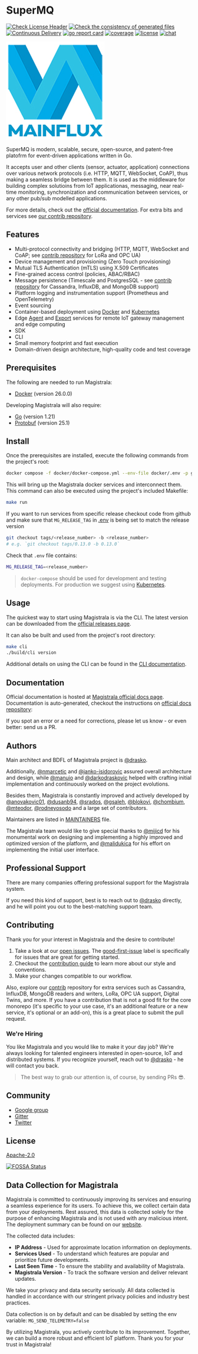 # SuperMQ

[![Check License Header](https://github.com/absmach/supermq/actions/workflows/check-license.yaml/badge.svg?branch=main)](https://github.com/absmach/supermq/actions/workflows/check-license.yaml)
[![Check the consistency of generated files](https://github.com/absmach/supermq/actions/workflows/check-generated-files.yml/badge.svg?branch=main)](https://github.com/absmach/supermq/actions/workflows/check-generated-files.yml)
[![Continuous Delivery](https://github.com/absmach/supermq/actions/workflows/build.yml/badge.svg?branch=main)](https://github.com/absmach/supermq/actions/workflows/build.yml)
[![go report card][grc-badge]][grc-url]
[![coverage][cov-badge]][cov-url]
[![license][license]](LICENSE)
[![chat][gitter-badge]][gitter]

![banner][banner]

SuperMQ is modern, scalable, secure, open-source, and patent-free platofrm for event-driven applications written in Go.

It accepts user and other clients (sensor, actuator, application) connections over various network protocols (i.e. HTTP, MQTT, WebSocket, CoAP), thus making a seamless bridge between them. It is used as the middleware for building complex solutioins from IoT applicationas, messaging, near real-time monitoring, synchronization and communication between services, or any other pub/sub modelled applications.

For more details, check out the [official documentation][docs].
For extra bits and services see [our contrib repository][contrib].

## Features

- Multi-protocol connectivity and bridging (HTTP, MQTT, WebSocket and CoAP; see [contrib repository][contrib] for LoRa and OPC UA)
- Device management and provisioning (Zero Touch provisioning)
- Mutual TLS Authentication (mTLS) using X.509 Certificates
- Fine-grained access control (policies, ABAC/RBAC)
- Message persistence (Timescale and PostgresSQL - see [contrib repository][contrib] for Cassandra, InfluxDB, and MongoDB support)
- Platform logging and instrumentation support (Prometheus and OpenTelemetry)
- Event sourcing
- Container-based deployment using [Docker][docker] and [Kubernetes][kubernetes]
- Edge [Agent][agent] and [Export][export] services for remote IoT gateway management and edge computing
- SDK
- CLI
- Small memory footprint and fast execution
- Domain-driven design architecture, high-quality code and test coverage

## Prerequisites

The following are needed to run Magistrala:

- [Docker](https://docs.docker.com/install/) (version 26.0.0)

Developing Magistrala will also require:

- [Go](https://golang.org/doc/install) (version 1.21)
- [Protobuf](https://github.com/protocolbuffers/protobuf#protocol-compiler-installation) (version 25.1)

## Install

Once the prerequisites are installed, execute the following commands from the project's root:

```bash
docker compose -f docker/docker-compose.yml --env-file docker/.env -p git_github_com_absmach_magistrala_git_  up
```

This will bring up the Magistrala docker services and interconnect them. This command can also be executed using the project's included Makefile:

```bash
make run
```

If you want to run services from specific release checkout code from github and make sure that
`MG_RELEASE_TAG` in [.env](.env) is being set to match the release version

```bash
git checkout tags/<release_number> -b <release_number>
# e.g. `git checkout tags/0.13.0 -b 0.13.0`
```

Check that `.env` file contains:

```bash
MG_RELEASE_TAG=<release_number>
```

> `docker-compose` should be used for development and testing deployments. For production we suggest using [Kubernetes](https://docs.magistrala.abstractmachines.fr/kubernetes).

## Usage

The quickest way to start using Magistrala is via the CLI. The latest version can be downloaded from the [official releases page][releases].

It can also be built and used from the project's root directory:

```bash
make cli
./build/cli version
```

Additional details on using the CLI can be found in the [CLI documentation](https://docs.magistrala.abstractmachines.fr/cli).

## Documentation

Official documentation is hosted at [Magistrala official docs page][docs]. Documentation is auto-generated, checkout the instructions on [official docs repository](https://github.com/absmach/magistrala-docs):

If you spot an error or a need for corrections, please let us know - or even better: send us a PR.

## Authors

Main architect and BDFL of Magistrala project is [@drasko][drasko].

Additionally, [@nmarcetic][nikola] and [@janko-isidorovic][janko] assured overall architecture and design, while [@manuio][manu] and [@darkodraskovic][darko] helped with crafting initial implementation and continuously worked on the project evolutions.

Besides them, Magistrala is constantly improved and actively developed by [@anovakovic01][alex], [@dusanb94][dusan], [@srados][sava], [@gsaleh][george], [@blokovi][iva], [@chombium][kole], [@mteodor][mirko], [@rodneyosodo][rodneyosodo] and a large set of contributors.

Maintainers are listed in [MAINTAINERS](MAINTAINERS) file.

The Magistrala team would like to give special thanks to [@mijicd][dejan] for his monumental work on designing and implementing a highly improved and optimized version of the platform, and [@malidukica][dusanm] for his effort on implementing the initial user interface.

## Professional Support

There are many companies offering professional support for the Magistrala system.

If you need this kind of support, best is to reach out to [@drasko][drasko] directly, and he will point you out to the best-matching support team.

## Contributing

Thank you for your interest in Magistrala and the desire to contribute!

1. Take a look at our [open issues](https://github.com/absmach/supermq/issues). The [good-first-issue](https://github.com/absmach/supermq/labels/good-first-issue) label is specifically for issues that are great for getting started.
2. Checkout the [contribution guide](CONTRIBUTING.md) to learn more about our style and conventions.
3. Make your changes compatible to our workflow.

Also, explore our [contrib][contrib] repository for extra services such as Cassandra, InfluxDB, MongoDB readers and writers, LoRa, OPC UA support, Digital Twins, and more. If you have a contribution that is not a good fit for the core monorepo (it's specific to your use case, it's an additional feature or a new service, it's optional or an add-on), this is a great place to submit the pull request.

### We're Hiring

You like Magistrala and you would like to make it your day job? We're always looking for talented engineers interested in open-source, IoT and distributed systems. If you recognize yourself, reach out to [@drasko][drasko] - he will contact you back.

> The best way to grab our attention is, of course, by sending PRs :sunglasses:.

## Community

- [Google group][forum]
- [Gitter][gitter]
- [Twitter][twitter]

## License

[Apache-2.0](LICENSE)

[![FOSSA Status](https://app.fossa.com/api/projects/git%2Bgithub.com%2Fabsmach%2Fmagistrala.svg?type=large&issueType=license)](https://app.fossa.com/projects/git%2Bgithub.com%2Fabsmach%2Fmagistrala?ref=badge_large&issueType=license)
## Data Collection for Magistrala

Magistrala is committed to continuously improving its services and ensuring a seamless experience for its users. To achieve this, we collect certain data from your deployments. Rest assured, this data is collected solely for the purpose of enhancing Magistrala and is not used with any malicious intent. The deployment summary can be found on our [website][callhome].

The collected data includes:

- **IP Address** - Used for approximate location information on deployments.
- **Services Used** - To understand which features are popular and prioritize future developments.
- **Last Seen Time** - To ensure the stability and availability of Magistrala.
- **Magistrala Version** - To track the software version and deliver relevant updates.

We take your privacy and data security seriously. All data collected is handled in accordance with our stringent privacy policies and industry best practices.

Data collection is on by default and can be disabled by setting the env variable:
`MG_SEND_TELEMETRY=false`

By utilizing Magistrala, you actively contribute to its improvement. Together, we can build a more robust and efficient IoT platform. Thank you for your trust in Magistrala!

[banner]: https://github.com/absmach/supermq-docs/blob/main/docs/img/logo.png
[docs]: https://docs.magistrala.abstractmachines.fr
[docker]: https://www.docker.com
[forum]: https://groups.google.com/forum/#!forum/mainflux
[gitter]: https://gitter.im/absmach/magistrala?utm_source=badge&utm_medium=badge&utm_campaign=pr-badge&utm_content=badge
[gitter-badge]: https://badges.gitter.im/Join%20Chat.svg
[grc-badge]: https://goreportcard.com/badge/github.com/absmach/magistrala
[grc-url]: https://goreportcard.com/report/github.com/absmach/magistrala
[cov-badge]: https://codecov.io/gh/absmach/supermq/graph/badge.svg?token=SEMDAO3L09
[cov-url]: https://codecov.io/gh/absmach/magistrala
[license]: https://img.shields.io/badge/license-Apache%20v2.0-blue.svg
[twitter]: https://twitter.com/absmach
[agent]: https://github.com/absmach/agent
[export]: https://github.com/absmach/export
[kubernetes]: https://kubernetes.io/
[releases]: https://github.com/absmach/supermq/releases
[drasko]: https://github.com/drasko
[nikola]: https://github.com/nmarcetic
[dejan]: https://github.com/mijicd
[manu]: https://github.com/manuIO
[darko]: https://github.com/darkodraskovic
[janko]: https://github.com/janko-isidorovic
[alex]: https://github.com/anovakovic01
[dusan]: https://github.com/dborovcanin
[sava]: https://github.com/srados
[george]: https://github.com/gesaleh
[iva]: https://github.com/blokovi
[kole]: https://github.com/chombium
[dusanm]: https://github.com/malidukica
[mirko]: https://github.com/mteodor
[rodneyosodo]: https://github.com/rodneyosodo
[callhome]: https://deployments.magistrala.abstractmachines.fr/
[contrib]: https://www.github.com/absmach/mg-contrib
